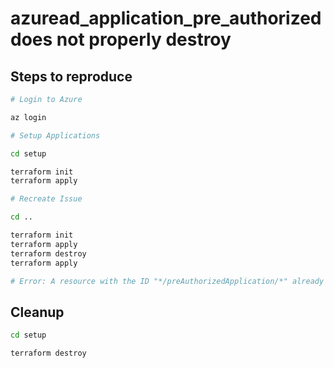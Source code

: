# azuread_application_pre_authorized does not properly destroy

## Steps to reproduce

```bash
# Login to Azure

az login

# Setup Applications

cd setup

terraform init
terraform apply

# Recreate Issue

cd ..

terraform init
terraform apply
terraform destroy
terraform apply

# Error: A resource with the ID "*/preAuthorizedApplication/*" already exists < will be thrown
```

## Cleanup

```bash
cd setup

terraform destroy
```